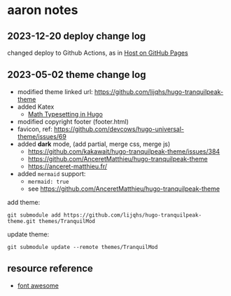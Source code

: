 # aaron notes

## 2023-12-20 deploy change log

changed deploy to Github Actions, as in [Host on GitHub Pages](https://gohugo.io/hosting-and-deployment/hosting-on-github/)

## 2023-05-02 theme change log

- modified theme linked url: https://github.com/lijqhs/hugo-tranquilpeak-theme
- added Katex
  - [Math Typesetting in Hugo](https://mertbakir.gitlab.io/hugo/math-typesetting-in-hugo/)
- modified copyright footer (footer.html)
- favicon, ref: https://github.com/devcows/hugo-universal-theme/issues/69
- added **dark** mode, (add partial, merge css, merge js)
  - https://github.com/kakawait/hugo-tranquilpeak-theme/issues/384
  - https://github.com/AnceretMatthieu/hugo-tranquilpeak-theme
  - https://anceret-matthieu.fr/
- added `mermaid` support:
  - `mermaid: true`
  - see https://github.com/AnceretMatthieu/hugo-tranquilpeak-theme

add theme:
```shell
git submodule add https://github.com/lijqhs/hugo-tranquilpeak-theme.git themes/TranquilMod
```

update theme:
```shell
git submodule update --remote themes/TranquilMod
```

## resource reference
- [font awesome](https://fontawesome.com/v4/icons/)